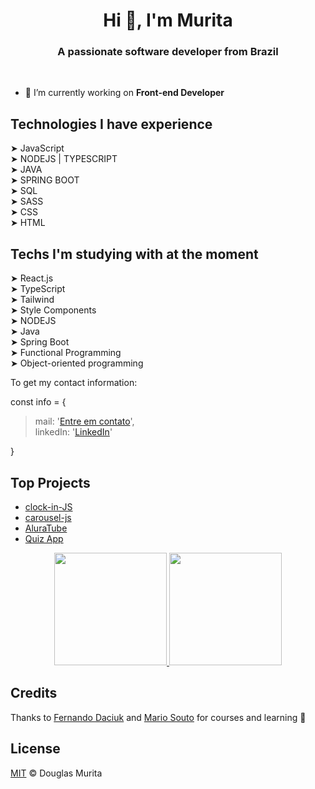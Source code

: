 <h1 align="center">Hi 👋, I'm Murita</h1>
<h3 align="center">A passionate software developer from Brazil</h3>
</br>

- 🔭 I’m currently working on **Front-end Developer** 

## Technologies I have experience
➤ JavaScript  
➤ NODEJS  | TYPESCRIPT  
➤ JAVA  
➤ SPRING BOOT  
➤ SQL   
➤ SASS   
➤ CSS   
➤ HTML   

## Techs I'm studying with at the moment
 
➤ React.js  
➤ TypeScript  
➤ Tailwind  
➤ Style Components  
➤ NODEJS  
➤ Java  
➤ Spring Boot  
➤ Functional Programming  
➤ Object-oriented programming  


To get my contact information: 


const info = {<br/>
> mail: '[Entre em contato](mailto:seunome@exemplo.com)',<br/>
> linkedIn: '[LinkedIn](https://www.linkedin.com/in/douglas-barbosaa/)'<br/>

}
## Top Projects 
<ul>
 <li><a href="https://muritadb.github.io/clock-in-JS/">clock-in-JS</a></li>
 <li><a href="https://muritadb.github.io/carousel-js/">carousel-js</a></li>
 <li><a href="https://aluratube-is8d-git-main-douglasmurit.vercel.app/">AluraTube</a></li>
 <li><a href="https://quiz-murita.netlify.app/">Quiz App</a></li>
</ul>

<p align="center">
<a href="https://github.com/muritadb">
  <img height="180em" src="https://github-readme-stats-eight-theta.vercel.app/api?username=muritadb&show_icons=true&theme=algolia&count_private=true"/>
  <img height="180em" src="https://github-readme-stats-eight-theta.vercel.app/api/top-langs/?username=muritadb&layout=compact&langs_count=8&theme=algolia"/>
</a>
</p>

## Credits

Thanks to [Fernando Daciuk](https://gist.github.com/fdaciuk) and [Mario Souto](https://github.com/omariosouto) for courses and learning 🚀
## License

[MIT](https://github.com/muritadb/muritadb/blob/main/MIT-LICENSE.md) &copy; Douglas Murita
